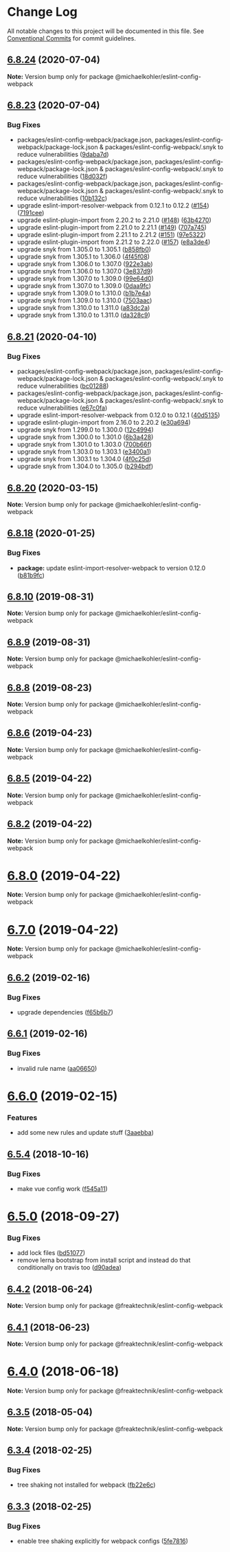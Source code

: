 # Change Log

All notable changes to this project will be documented in this file.
See [Conventional Commits](https://conventionalcommits.org) for commit guidelines.

## [6.8.24](https://github.com/michaelkohler/eslint-configs/compare/v6.8.23...v6.8.24) (2020-07-04)

**Note:** Version bump only for package @michaelkohler/eslint-config-webpack





## [6.8.23](https://github.com/michaelkohler/eslint-configs/compare/v6.8.21...v6.8.23) (2020-07-04)


### Bug Fixes

* packages/eslint-config-webpack/package.json, packages/eslint-config-webpack/package-lock.json & packages/eslint-config-webpack/.snyk to reduce vulnerabilities ([9daba7d](https://github.com/michaelkohler/eslint-configs/commit/9daba7d03a4d00192c49d10d546ad2838705a295))
* packages/eslint-config-webpack/package.json, packages/eslint-config-webpack/package-lock.json & packages/eslint-config-webpack/.snyk to reduce vulnerabilities ([18d032f](https://github.com/michaelkohler/eslint-configs/commit/18d032fb818c0d916578d7bf8ce10b116eaf115c))
* packages/eslint-config-webpack/package.json, packages/eslint-config-webpack/package-lock.json & packages/eslint-config-webpack/.snyk to reduce vulnerabilities ([10b132c](https://github.com/michaelkohler/eslint-configs/commit/10b132c4979e5c8621c5b1e7f6c4a26ee268b20d))
* upgrade eslint-import-resolver-webpack from 0.12.1 to 0.12.2 ([#154](https://github.com/michaelkohler/eslint-configs/issues/154)) ([7191cee](https://github.com/michaelkohler/eslint-configs/commit/7191cee7137875efacc1fa09500105d50d2c58d7))
* upgrade eslint-plugin-import from 2.20.2 to 2.21.0 ([#148](https://github.com/michaelkohler/eslint-configs/issues/148)) ([63b4270](https://github.com/michaelkohler/eslint-configs/commit/63b427063a768658557089f5d34ac7d7dee59736))
* upgrade eslint-plugin-import from 2.21.0 to 2.21.1 ([#149](https://github.com/michaelkohler/eslint-configs/issues/149)) ([707a745](https://github.com/michaelkohler/eslint-configs/commit/707a745abc65151d71ba9d70a334b999505bec2d))
* upgrade eslint-plugin-import from 2.21.1 to 2.21.2 ([#151](https://github.com/michaelkohler/eslint-configs/issues/151)) ([97e5322](https://github.com/michaelkohler/eslint-configs/commit/97e5322bb1affafd944e8f1989b0045f616fda94))
* upgrade eslint-plugin-import from 2.21.2 to 2.22.0 ([#157](https://github.com/michaelkohler/eslint-configs/issues/157)) ([e8a3de4](https://github.com/michaelkohler/eslint-configs/commit/e8a3de4da5bdb54b06ad16a9bbf942c23f1f0f79))
* upgrade snyk from 1.305.0 to 1.305.1 ([b858fb0](https://github.com/michaelkohler/eslint-configs/commit/b858fb08cb5eb3f2d604361798ef174266d4114e))
* upgrade snyk from 1.305.1 to 1.306.0 ([4f45f08](https://github.com/michaelkohler/eslint-configs/commit/4f45f08447b63bc0918fed7b3e79097f474b58e0))
* upgrade snyk from 1.306.0 to 1.307.0 ([922e3ab](https://github.com/michaelkohler/eslint-configs/commit/922e3abfe3726c2a8722a454f9bc6985cf7decaf))
* upgrade snyk from 1.306.0 to 1.307.0 ([3e837d9](https://github.com/michaelkohler/eslint-configs/commit/3e837d91db114519c0a28bd85ba17e0b7caf8b4b))
* upgrade snyk from 1.307.0 to 1.309.0 ([99e64d0](https://github.com/michaelkohler/eslint-configs/commit/99e64d081cfcd6d7b1c9a6c4d7c1ed323f6acabc))
* upgrade snyk from 1.307.0 to 1.309.0 ([0daa9fc](https://github.com/michaelkohler/eslint-configs/commit/0daa9fc6b05f751f1e7bede6e66fe6410815263f))
* upgrade snyk from 1.309.0 to 1.310.0 ([b1b7e4a](https://github.com/michaelkohler/eslint-configs/commit/b1b7e4a6eb913619f1134fec31e897379ef78fbe))
* upgrade snyk from 1.309.0 to 1.310.0 ([7503aac](https://github.com/michaelkohler/eslint-configs/commit/7503aacd0929e897527abdfdc2bc65f2b1d48c15))
* upgrade snyk from 1.310.0 to 1.311.0 ([a83dc2a](https://github.com/michaelkohler/eslint-configs/commit/a83dc2a4623cf4d12566643fcc3d21474fe1f4a4))
* upgrade snyk from 1.310.0 to 1.311.0 ([da328c9](https://github.com/michaelkohler/eslint-configs/commit/da328c990fe708cf5c9cae1bcee5c831fa6a141e))





## [6.8.21](https://github.com/michaelkohler/eslint-configs/compare/v6.8.20...v6.8.21) (2020-04-10)


### Bug Fixes

* packages/eslint-config-webpack/package.json, packages/eslint-config-webpack/package-lock.json & packages/eslint-config-webpack/.snyk to reduce vulnerabilities ([bc01288](https://github.com/michaelkohler/eslint-configs/commit/bc012883cc6baaddddd6c6be4dcfd2ff7b902b7d))
* packages/eslint-config-webpack/package.json, packages/eslint-config-webpack/package-lock.json & packages/eslint-config-webpack/.snyk to reduce vulnerabilities ([e67c0fa](https://github.com/michaelkohler/eslint-configs/commit/e67c0fac2e114ae6a989b39e4def194f915850a2))
* upgrade eslint-import-resolver-webpack from 0.12.0 to 0.12.1 ([40d5135](https://github.com/michaelkohler/eslint-configs/commit/40d513589d87e725209338fc614f94c52b8b22fa))
* upgrade eslint-plugin-import from 2.16.0 to 2.20.2 ([e30a694](https://github.com/michaelkohler/eslint-configs/commit/e30a69462f8f668cd3411d4656b5dce8ad8cb59d))
* upgrade snyk from 1.299.0 to 1.300.0 ([12c4994](https://github.com/michaelkohler/eslint-configs/commit/12c49946b7fa0cdde879f8803738d2977d31431d))
* upgrade snyk from 1.300.0 to 1.301.0 ([6b3a428](https://github.com/michaelkohler/eslint-configs/commit/6b3a428aa4d47385ea3034e0ffbbc95d8722d3ba))
* upgrade snyk from 1.301.0 to 1.303.0 ([700b66f](https://github.com/michaelkohler/eslint-configs/commit/700b66fd0e55e1d2e49094f98dcfb34d2384927d))
* upgrade snyk from 1.303.0 to 1.303.1 ([e3400a1](https://github.com/michaelkohler/eslint-configs/commit/e3400a1ad8995576f85240e1491136c4b02aa296))
* upgrade snyk from 1.303.1 to 1.304.0 ([4f0c25d](https://github.com/michaelkohler/eslint-configs/commit/4f0c25dd1b1298f3b3b52b13cd39684b7296aadb))
* upgrade snyk from 1.304.0 to 1.305.0 ([b294bdf](https://github.com/michaelkohler/eslint-configs/commit/b294bdf6e1c1d875e729bf01f70ce2e04c81697e))





## [6.8.20](https://github.com/michaelkohler/eslint-configs/compare/v6.8.19...v6.8.20) (2020-03-15)

**Note:** Version bump only for package @michaelkohler/eslint-config-webpack





## [6.8.18](https://github.com/michaelkohler/eslint-configs/compare/v6.8.17...v6.8.18) (2020-01-25)


### Bug Fixes

* **package:** update eslint-import-resolver-webpack to version 0.12.0 ([b81b9fc](https://github.com/michaelkohler/eslint-configs/commit/b81b9fca724eeff7bc908175a0fe1c072176db4a))





## [6.8.10](https://github.com/michaelkohler/eslint-configs/compare/v6.8.9...v6.8.10) (2019-08-31)

**Note:** Version bump only for package @michaelkohler/eslint-config-webpack





## [6.8.9](https://github.com/michaelkohler/eslint-configs/compare/v6.8.8...v6.8.9) (2019-08-31)

**Note:** Version bump only for package @michaelkohler/eslint-config-webpack





## [6.8.8](https://github.com/michaelkohler/eslint-configs/compare/v6.8.7...v6.8.8) (2019-08-23)

**Note:** Version bump only for package @michaelkohler/eslint-config-webpack





## [6.8.6](https://github.com/michaelkohler/eslint-configs/compare/v6.8.5...v6.8.6) (2019-04-23)

**Note:** Version bump only for package @michaelkohler/eslint-config-webpack





## [6.8.5](https://github.com/michaelkohler/eslint-configs/compare/v6.8.4...v6.8.5) (2019-04-22)

**Note:** Version bump only for package @michaelkohler/eslint-config-webpack





## [6.8.2](https://github.com/michaelkohler/eslint-configs/compare/v6.8.1...v6.8.2) (2019-04-22)

**Note:** Version bump only for package @michaelkohler/eslint-config-webpack





# [6.8.0](https://github.com/michaelkohler/eslint-configs/compare/v6.6.3...v6.8.0) (2019-04-22)

**Note:** Version bump only for package @michaelkohler/eslint-config-webpack





# [6.7.0](https://github.com/michaelkohler/eslint-configs/compare/v6.6.3...v6.7.0) (2019-04-22)

**Note:** Version bump only for package @michaelkohler/eslint-config-webpack





## [6.6.2](https://github.com/freaktechnik/eslint-configs/compare/v6.6.1...v6.6.2) (2019-02-16)


### Bug Fixes

* upgrade dependencies ([f65b6b7](https://github.com/freaktechnik/eslint-configs/commit/f65b6b7))





## [6.6.1](https://github.com/freaktechnik/eslint-configs/compare/v6.6.0...v6.6.1) (2019-02-16)


### Bug Fixes

* invalid rule name ([aa06650](https://github.com/freaktechnik/eslint-configs/commit/aa06650))





# [6.6.0](https://github.com/freaktechnik/eslint-configs/compare/v6.5.4...v6.6.0) (2019-02-15)


### Features

* add some new rules and update stuff ([3aaebba](https://github.com/freaktechnik/eslint-configs/commit/3aaebba))





## [6.5.4](https://github.com/freaktechnik/eslint-configs/compare/v6.5.3...v6.5.4) (2018-10-16)


### Bug Fixes

* make vue config work ([f545a11](https://github.com/freaktechnik/eslint-configs/commit/f545a11))





<a name="6.5.0"></a>
# [6.5.0](https://github.com/freaktechnik/eslint-configs/compare/v6.4.4...v6.5.0) (2018-09-27)


### Bug Fixes

* add lock files ([bd51077](https://github.com/freaktechnik/eslint-configs/commit/bd51077))
* remove lerna bootstrap from install script and instead do that conditionally on travis too ([d90adea](https://github.com/freaktechnik/eslint-configs/commit/d90adea))





<a name="6.4.2"></a>
## [6.4.2](https://github.com/freaktechnik/eslint-configs/compare/v6.4.1...v6.4.2) (2018-06-24)




**Note:** Version bump only for package @freaktechnik/eslint-config-webpack

<a name="6.4.1"></a>
## [6.4.1](https://github.com/freaktechnik/eslint-configs/compare/v6.4.0...v6.4.1) (2018-06-23)




**Note:** Version bump only for package @freaktechnik/eslint-config-webpack

<a name="6.4.0"></a>
# [6.4.0](https://github.com/freaktechnik/eslint-configs/compare/v6.3.5...v6.4.0) (2018-06-18)




**Note:** Version bump only for package @freaktechnik/eslint-config-webpack

<a name="6.3.5"></a>
## [6.3.5](https://github.com/freaktechnik/eslint-configs/compare/v6.3.4...v6.3.5) (2018-05-04)




**Note:** Version bump only for package @freaktechnik/eslint-config-webpack

<a name="6.3.4"></a>
## [6.3.4](https://github.com/freaktechnik/eslint-configs/compare/v6.3.3...v6.3.4) (2018-02-25)


### Bug Fixes

* tree shaking not installed for webpack ([fb22e6c](https://github.com/freaktechnik/eslint-configs/commit/fb22e6c))




<a name="6.3.3"></a>
## [6.3.3](https://github.com/freaktechnik/eslint-configs/compare/v6.3.2...v6.3.3) (2018-02-25)


### Bug Fixes

* enable tree shaking explicitly for webpack configs ([5fe7816](https://github.com/freaktechnik/eslint-configs/commit/5fe7816))
